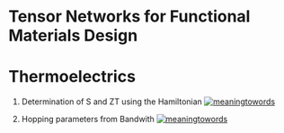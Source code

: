 # Tensor Networks for Functional Materials Design

# Thermoelectrics

1. Determination of S and ZT using the Hamiltonian
 [![meaningtowords](https://img.shields.io/badge/quantumTE-streamlit-red)](https://thermoelectrics-tensornetworks.streamlit.app/)

2. Hopping parameters from Bandwith
    [![meaningtowords](https://img.shields.io/badge/tmutestapi-streamlit-red)](https://structural-parameters.streamlit.app/)

